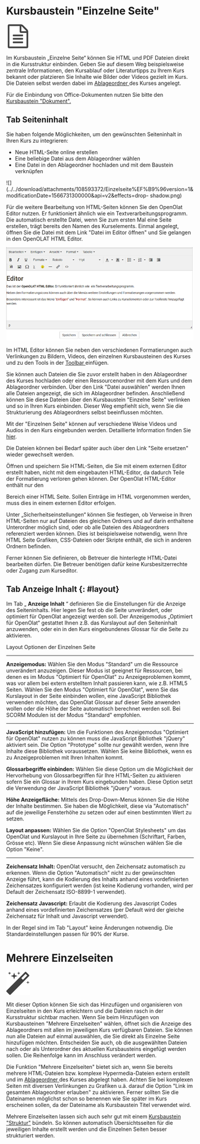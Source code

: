 # Kursbaustein "Einzelne Seite"

![](assets/single_page.png)

Im Kursbaustein „Einzelne Seite“ können Sie HTML und PDF Dateien direkt in die
Kursstruktur einbinden. Geben Sie auf diesem Weg beispielsweise zentrale
Informationen, den Kursablauf oder Literaturtipps zu Ihrem Kurs bekannt oder
platzieren Sie Inhalte wie Bilder oder Videos gezielt im Kurs. Die Dateien
selbst werden dabei im [Ablageordner ](../course_operation/Storage_folder.de.md)des Kurses angelegt.

  

Für die Einbindung von Office-Dokumenten nutzen Sie bitte den [Kursbaustein
"Dokument".](Knowledge_Transfer.de.md)

## Tab Seiteninhalt

Sie haben folgende Möglichkeiten, um den gewünschten Seiteninhalt in Ihren
Kurs zu integrieren:

  * Neue HTML-Seite online erstellen
  * Eine beliebige Datei aus dem Ablageordner wählen
  * Eine Datei in den Ablageordner hochladen und mit dem Baustein verknüpfen

![](../../download/attachments/108593372/Einzelseite%EF%B9%96version=1&modificationDate=1566731300000&api=v2&effects=drop-
shadow.png)

Für die weitere Bearbeitung von HTML-Seiten können Sie den OpenOlat Editor
nutzen. Er funktioniert ähnlich wie ein Textverarbeitungsprogramm. Die
automatisch erstellte Datei, wenn Sie zum ersten Mal eine Seite erstellen,
trägt bereits den Namen des Kurselements. Einmal angelegt, öffnen Sie die
Datei mit dem Link "Datei im Editor öffnen" und Sie gelangen in den OpenOLAT
HTML Editor.

![](assets/html_editor.png)

Im HTML Editor können Sie neben den verschiedenen Formatierungen auch
Verlinkungen zu Bildern, Videos, den einzelnen Kursbausteinen des Kurses und
zu den Tools in der [Toolbar
](../course_operation/Using_Additional_Course_Features.de.md)einfügen.

Sie können auch Dateien die Sie zuvor erstellt haben in den Ablageordner des
Kurses hochladen oder einen Ressourcenordner mit dem Kurs und dem Ablageordner
verbinden. Über den Link "Datei auswählen" werden Ihnen alle Dateien
angezeigt, die sich im Ablageordner befinden. Anschließend können Sie diese
Dateien über den Kursbaustein "Einzelne Seite" verlinken und so in Ihren Kurs
einbinden. Dieser Weg empfiehlt sich, wenn Sie die Strukturierung des
Ablageordners selbst beeinflussen möchten.

Mit der "Einzelnen Seite" können auf verschiedene Weise Videos und Audios in
den Kurs eingebunden werden. Detaillierte Information finden Sie
[hier](../resource_video/Single_Page_Add_edit_video.de.md).

Die Dateien können bei Bedarf später auch über den Link "Seite ersetzen"
wieder gewechselt werden.

  

Öffnen und speichern Sie HTML-Seiten, die Sie mit einem externen Editor
erstellt haben, nicht mit dem eingebauten HTML-Editor, da dadurch Teile der
Formatierung verloren gehen können. Der OpenOlat HTML-Editor enthält nur den
<body> Bereich einer HTML Seite. Sollen Einträge im HTML <head> vorgenommen
werden, muss dies in einem externen Editor erfolgen.

Unter „Sicherheitseinstellungen“ können Sie festlegen, ob Verweise in Ihren
HTML-Seiten nur auf Dateien des gleichen Ordners und auf darin enthaltene
Unterordner möglich sind, oder ob alle Dateien des Ablageordners referenziert
werden können. Dies ist beispielsweise notwendig, wenn Ihre HTML Seite
Grafiken, CSS-Dateien oder Skripte enthält, die sich in anderen Ordnern
befinden.

Ferner können Sie definieren, ob Betreuer die hinterlegte HTML-Datei
bearbeiten dürfen. Die Betreuer benötigen dafür keine Kursbesitzerrechte oder
Zugang zum Kurseditor.

## Tab Anzeige Inhalt  {: #layout}

Im Tab „ **Anzeige Inhalt** “ definieren Sie die Einstellungen für die Anzeige
des Seiteninhalts. Hier legen Sie fest ob die Seite unverändert, oder
optimiert für OpenOlat angezeigt werden soll. Der Anzeigemodus „Optimiert für
OpenOlat“ gestattet Ihnen z.B. das Kurslayout auf den Seiteninhalt anzuwenden,
oder ein in den Kurs eingebundenes Glossar für die Seite zu aktivieren.

  

 Layout Optionen der Einzelnen Seite

* * *

 **Anzeigemodus:** Wählen Sie den Modus "Standard" um die Ressource
unverändert anzuzeigen. Dieser Modus ist geeignet für Ressourcen, bei denen es
im Modus "Optimiert für OpenOlat" zu Anzeigeproblemen kommt, was vor allem bei
extern erstelltem Inhalt passieren kann, wie z.B. HTML5 Seiten. Wählen Sie den
Modus "Optimiert für OpenOlat", wenn Sie das Kurslayout in der Seite einbinden
wollen, eine JavaScript Bibliothek verwenden möchten, das OpenOlat Glossar auf
dieser Seite anwenden wollen oder die Höhe der Seite automatisch berechnet
werden soll. Bei SCORM Modulen ist der Modus "Standard" empfohlen.

* * *

 **JavaScript hinzufügen:** Um die Funktionen des Anzeigemodus "Optimiert für
OpenOlat" nutzen zu können muss die JavaScript Bibliothek "jQuery" aktiviert
sein. Die Option "Prototype" sollte nur gewählt werden, wenn Ihre Inhalte
diese Bibliothek voraussetzen. Wählen Sie keine Bibliothek, wenn es zu
Anzeigeproblemen mit Ihren Inhalten kommt.

 **Glossarbegriffe einbinden:** Wählen Sie diese Option um die Möglichkeit der
Hervorhebung von Glossarbegriffen für Ihre HTML-Seiten zu aktivieren sofern
Sie ein Glossar in Ihrem Kurs eingebunden haben. Diese Option setzt die
Verwendung der JavaScript Bibliothek "jQuery" voraus.

 **Höhe Anzeigefläche:** Mittels des Drop-Down-Menus können Sie die Höhe der
Inhalte bestimmen. Sie haben die Möglichkeit, diese via "Automatisch" auf die
jeweilige Fensterhöhe zu setzen oder auf einen bestimmten Wert zu setzen.

 **Layout anpassen:** Wählen Sie die Option "OpenOlat Stylesheets" um das
OpenOlat und Kurslayout in Ihre Seite zu übernehmen (Schriftart, Farben,
Grösse etc). Wenn Sie diese Anpassung nicht wünschen wählen Sie die Option
"Keine".

* * *

 **Zeichensatz Inhalt:** OpenOlat versucht, den Zeichensatz automatisch zu
erkennen. Wenn die Option "Automatisch" nicht zu der gewünschten Anzeige
führt, kann die Kodierung des Inhalts anhand eines vordefinierten
Zeichensatzes konfiguriert werden (ist keine Kodierung vorhanden, wird per
Default der Zeichensatz ISO-8899-1 verwendet).

 **Zeichensatz Javascript:** Erlaubt die Kodierung des Javascript Codes anhand
eines vordefinierten Zeichensatzes (per Default wird der gleiche Zeichensatz
für Inhalt und Javascript verwendet).

In der Regel sind im Tab "Layout" keine Änderungen notwendig. Die
Standardeinstellungen passen für 90% der Kurse.

#  Mehrere Einzelseiten

![](assets/wizard_434343_64.png)

Mit dieser Option können Sie sich das Hinzufügen und organisieren von
Einzelseiten in den Kurs erleichtern und die Dateien rasch in der Kursstruktur
sichtbar machen. Wenn Sie beim Hinzufügen von Kursbausteinen "Mehrere
Einzelseiten" wählen, öffnet sich die Anzeige des Ablageordners mit allen im
jeweiligen Kurs verfügbaren Dateien. Sie können nun alle Dateien auf einmal
auswählen, die Sie direkt als Einzelne Seite hinzufügen möchten. Entscheiden
Sie auch, ob die ausgewählten Dateien nach oder als Unterordner des aktuellen
Kursbausteins eingefügt werden sollen. Die Reihenfolge kann im Anschluss
verändert werden.

Die Funktion "Mehrere Einzelseiten" bietet sich an, wenn Sie bereits mehrere
HTML-Dateien bzw. komplexe Hypermedia-Dateien extern erstellt und im
[Ablageordner ](../course_operation/Storage_folder.de.md)des Kurses abgelegt haben. Achten Sie bei
komplexen Seiten mit diversen Verlinkungen zu Grafiken u.ä. darauf die Option
"Link im gesamten Ablageordner erlauben" zu aktivieren. Ferner sollten Sie die
Dateinamen möglichst schon so benennen wie Sie später im Kurs erscheinen
sollen, da der Dateiname als Kursbaustein Titel verwendet wird.

Mehrere Einzelseiten lassen sich auch sehr gut mit einem [Kursbaustein
"Struktur"](../../pages/viewpage.action%EF%B9%96pageId=108593217.html)
bündeln. So können automatisch Übersichtsseiten für die jeweiligen Inhalte
erstellt werden und die Einzelnen Seiten besser strukturiert werden.

  

  

